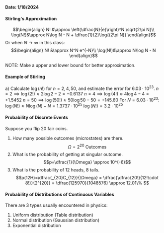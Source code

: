 **Date: 1/18/2024**

#### Stirling's Approximation
$$\begin{align}
N! &\approx \left(\dfrac{N}{e}\right)^N \sqrt{2\pi N}\\
\log(N!)&\approx N\log N - N + \dfrac{1}{2}\log{(2\pi N)}
\end{align}$$
Or when $N \rightarrow \infty$ in this class:
$$\begin{align}
N! &\approx N^N e^{-N}\\
\log(N!)&\approx N\log N - N
\end{align}$$

NOTE: Make a upper and lower bound for better approximation.
#### Example of Stirling
a) Calculate $\log(n!)$ for $n=2,4,50$, and estimate the error for $6.03\cdot10^{23}$.
$n=2 \implies \log(2!) \approx 2\log2-2 = -0.6137$
$n=4 \implies \log(4!) \approx 4\log4-4 = +1.5452$
$n=50 \implies \log(50!) \approx 50\log50-50 = +145.60$
For $N = 6.03\cdot10^{23}$:
$\log(N!)\approx N\log(N)-N = 1.3737\cdot10^{25}$
$\log(N!) = 3.2\cdot 10^{25}$


#### Probability of Discrete Events
Suppose you flip 20 fair coins.
1. How many possible outcomes (microstates) are there.
$$\Omega = 2^{20} \mathrm{\ Outcomes}$$
2. What is the probability of getting at singular outcome.
$$p=\dfrac{1}{\Omega} \approx 10^{-6}$$
3. What is the probability of 12 heads, 8 tails.
$$p(12H)=\dfrac{_{20}C_{12}}{\Omega} = \dfrac{\dfrac{20!}{12!\cdot 8!}}{2^{20}} = \dfrac{125970}{1048576} \approx 12.01\% $$


#### Probability of Distributions of Continuous Variables
There are 3 types usually encountered in physics:
1. Uniform distribution (Table distribution)
2. Normal distribution (Gaussian distribution)
3. Exponential distribution

